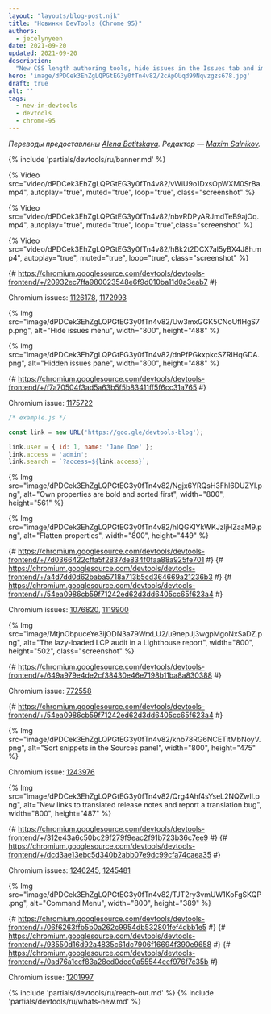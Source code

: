 ```yaml
---
layout: "layouts/blog-post.njk"
title: "Новинки DevTools (Chrome 95)"
authors:
  - jecelynyeen
date: 2021-09-20
updated: 2021-09-20
description:
  "New CSS length authoring tools, hide issues in the Issues tab and improved the display of properties more."
hero: 'image/dPDCek3EhZgLQPGtEG3y0fTn4v82/2cApOUqd99Nqvzgzs678.jpg'
draft: true
alt: ''
tags:
  - new-in-devtools
  - devtools
  - chrome-95
---
```


<!-- start: translation instructions -->
<!-- Remove the "draft: true" tag above when submitting PR -->
<!-- Provide translations under each of the English commented original content -->
<!-- Remember to translate the "description" tag above -->
<!-- Remember to translate all the <img> alt text -->
<!-- end: translation instructions -->

*Переводы предоставлены [Alena Batitskaya](https://twitter.com/ABatickaya). Редактор — [Maxim Salnikov](https://twitter.com/webmaxru).*

{% include 'partials/devtools/ru/banner.md' %}


<!-- ## New CSS length authoring tools {: #length } -->

<!-- DevTools added an easier yet flexible way to update lengths in CSS! -->

<!-- In the **Styles** pane, look for any CSS property with length (e.g. `height`, `padding`). -->

<!-- Hover over the unit type, and notice the unit type is underlined. Click on it to select a unit type from the dropdown. -->

{% Video src="video/dPDCek3EhZgLQPGtEG3y0fTn4v82/vWiU9o1DxsOpWXM0SrBa.mp4", autoplay="true", muted="true", loop="true", class="screenshot" %}

<!-- Hover over the unit value, and your mouse pointer is changed to horizontal cursor. Drag horizontally to increase or decrease the value. To adjust the value by 10, hold the <kbd>Shift</kbd> key when dragging. -->

{% Video src="video/dPDCek3EhZgLQPGtEG3y0fTn4v82/nbvRDPyARJmdTeB9ajOq.mp4", autoplay="true", muted="true", loop="true",class="screenshot" %}

<!-- You can still edit the unit value as text — just click on the value and start editing. -->

{% Video src="video/dPDCek3EhZgLQPGtEG3y0fTn4v82/hBk2t2DCX7aI5yBX4J8h.mp4", autoplay="true", muted="true", loop="true", class="screenshot" %}

{# https://chromium.googlesource.com/devtools/devtools-frontend/+/20932ec7ffa980023548e6f9d010ba11d0a3eab7 #}

Chromium issues: [1126178](https://crbug.com/1126178), [1172993](https://crbug.com/1172993)


<!-- ## Hide issues in the Issues tab {: #hide-issues } -->

<!-- You can now hide specific issues in the Issues tab to focus only on those issues that matter to you. -->

<!-- In the [Issues tab](/docs/devtools/issues/), hover over on an issue you would like to hide. Click on **More options**  &nbsp; {% Img src="image/admin/4sdCQbpBaG4MpoHB1J08.png", alt="More", width="4", height="20" %} &nbsp; > **Hide issues like this**. -->

{% Img src="image/dPDCek3EhZgLQPGtEG3y0fTn4v82/Uw3mxGGK5CNoUflHgS7p.png", alt="Hide issues menu", width="800", height="488" %}

<!-- All hidden issues will be added under the **Hidden issues** pane. Expand the pane. You can unhide all hidden issues or a selected one.  -->

{% Img src="image/dPDCek3EhZgLQPGtEG3y0fTn4v82/dnPfPGkxpkcSZRIHqGDA.png", alt="Hidden issues pane", width="800", height="488" %}

{# https://chromium.googlesource.com/devtools/devtools-frontend/+/f7a70504f3ad5a63b5f5b83411ff5f6cc31a765 #}

Chromium issue: [1175722](https://crbug.com/1175722)


<!-- ## Improved the display of properties {: #properties } -->

<!-- DevTools improve the display of properties by: -->

<!-- - Always bold and sort own properties first in the **Console**, **Sources** panel and **Properties** pane. 
- Flatten the properties display in the **Properties** pane. -->

<!-- For example, the snippet below creates an [`URL`](https://developer.mozilla.org/docs/Web/API/URL) object `link` with 2 own properties: `user` and `access`, and updates the value of an inherited property `search`. -->

```js
/* example.js */

const link = new URL('https://goo.gle/devtools-blog');

link.user = { id: 1, name: 'Jane Doe' };
link.access = 'admin';
link.search = `?access=${link.access}`;
```

<!-- Try logging `link` in the **Console**. Own properties are now bold and sorted first. These changes make it easier to spot custom properties, especially for [Web APIs](https://developer.mozilla.org/en-US/docs/Web/API) (e.g. `URL`) with many inherited properties. -->

{% Img src="image/dPDCek3EhZgLQPGtEG3y0fTn4v82/Ngjx6YRQsH3Fhl6DUZYl.png", alt="Own properties are bold and sorted first", width="800", height="561" %}

<!-- Apart from these changes, the properties in the  **Properties** pane are also flattened now for better DOM properties debugging experience, especially for [Web components](https://www.webcomponents.org/introduction).  -->

{% Img src="image/dPDCek3EhZgLQPGtEG3y0fTn4v82/hIQGKlYkWKJzljHZaaM9.png", alt="Flatten properties", width="800", height="449" %}

{# https://chromium.googlesource.com/devtools/devtools-frontend/+/7d0366422cffa5f2837de834f0faa88a925fe701 #}
{# https://chromium.googlesource.com/devtools/devtools-frontend/+/a4d7dd0d62baba5718a713b5cd364669a21236b3 #}
{# https://chromium.googlesource.com/devtools/devtools-frontend/+/54ea0986cb59f71242ed62d3dd6405cc65f623a4 #}

Chromium issues: [1076820](https://crbug.com/1076820), [1119900](https://crbug.com/1119900)


<!-- ## Lighthouse 8.4 in the Lighthouse panel {: #lighthouse } -->

<!-- The **Lighthouse** panel is now running Lighthouse 8.4. Lighthouse will now detect if the [Largest Containful Paint (LCP)](https://web.dev/lcp) element was a lazy-loaded image and recommend removing the `loading` attribute from it. -->

<!-- Check out the [What’s new in Lighthouse 8.4](/blog/lighthouse-8-4/) for more details on the updates. -->

{% Img src="image/MtjnObpuceYe3ijODN3a79WrxLU2/u9nepJj3wgpMgoNxSaDZ.png", alt="The lazy-loaded LCP audit in a Lighthouse report", width="800", height="502", class="screenshot" %}

{# https://chromium.googlesource.com/devtools/devtools-frontend/+/649a979e4de2cf38430e46e7198b11ba8a830388 #}

Chromium issue: [772558](https://crbug.com/772558)


<!-- ## Sort snippets in the Sources panel {: #snippets } -->

<!-- The [snippets](/docs/devtools/javascript/snippets/) in the **Snippets** pane under the **Sources** panel are now sorted alphabetically. Previously, it’s not sorted. -->

<!-- Utilize the snippets feature to run commands quicker. Watch this video for a [tip](https://youtu.be/NOal2gTzftI?t=176)! -->

{# https://chromium.googlesource.com/devtools/devtools-frontend/+/54ea0986cb59f71242ed62d3dd6405cc65f623a4 #}

{% Img src="image/dPDCek3EhZgLQPGtEG3y0fTn4v82/knb78RG6NCETitMbNoyV.png", alt="Sort snippets in the Sources panel", width="800", height="475" %}

Chromium issue: [1243976](https://crbug.com/1243976)


<!-- ## New links to translated release notes and report a translation bug {: #localized } -->

<!-- You can now click to read the DevTools release notes in 6 other languages - [Russian](/ru/blog/new-in-devtools-95), [Chinese](/zh/blog/new-in-devtools-95), [Spanish](/es/blog/new-in-devtools-95), [Japanese](/ja/blog/new-in-devtools-95), [Portuguese](/pt/blog/new-in-devtools-95) and [Korean](/ko/blog/new-in-devtools-95)  via the What’s new tab.  -->

<!-- Since Chrome 94, you can [set your preferred language](/blog/new-in-devtools-94/#localized) in DevTools. If you found any issues with the translations, help us improve it by [reporting a translation issue](https://goo.gle/devtools-translate) via **More options** > **Help** > **Report a translation bug**.  -->

{% Img src="image/dPDCek3EhZgLQPGtEG3y0fTn4v82/Qrg4Ahf4sYseL2NQZwIl.png", alt="New links to translated release notes and report a translation bug", width="800", height="487" %}

{# https://chromium.googlesource.com/devtools/devtools-frontend/+/312e43a6c50bc29f279f9eac2f91b723b36c7ee9 #}
{# https://chromium.googlesource.com/devtools/devtools-frontend/+/dcd3ae13ebc5d340b2abb07e9dc99cfa74caea35 #}

Chromium issues: [1246245](https://crbug.com/1246245), [1245481](https://crbug.com/1245481) 


<!-- ## Improved UI for DevTools command menu {: #command-menu } -->

<!-- Did you find it hard to search for a file in the [Command Menu](/docs/devtools/command-menu/#open)? Good news for you, the **Command Menu** user interface is now enhanced!  -->

<!-- Open the **Command Menu** to search for a file with keyboard shortcut <kbd>Control</kbd>+<kbd>P</kbd> in Windows and Linux, or <kbd>Command</kbd>+<kbd>P</kbd> in MacOS. -->

<!-- The UI improvements of the **Command Menu** is still ongoing, stay tuned for more updates! -->

{% Img src="image/dPDCek3EhZgLQPGtEG3y0fTn4v82/TJT2ry3vmUW1KoFgSKQP.png", alt="Command Menu", width="800", height="389" %}

{# https://chromium.googlesource.com/devtools/devtools-frontend/+/06f6263ffb5b0a262c9954db532801fef4dbb1e5 #}
{# https://chromium.googlesource.com/devtools/devtools-frontend/+/93550d16d92a4835c61dc7906f16694f390e9658 #}
{# https://chromium.googlesource.com/devtools/devtools-frontend/+/0ad76a1ccf83a28ed0ded0a55544eef976f7c35b #}

Chromium issue: [1201997](https://crbug.com/1201997)

{% include 'partials/devtools/ru/reach-out.md' %}
{% include 'partials/devtools/ru/whats-new.md' %}
